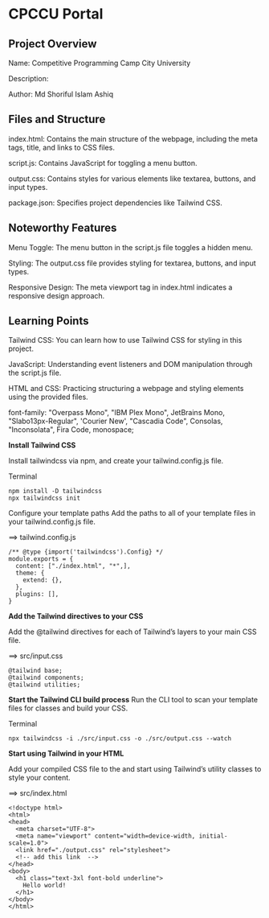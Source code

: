 # CPCCU Portal

## Project Overview
Name: Competitive Programming Camp City University

Description:

Author: Md Shoriful Islam Ashiq

## Files and Structure
index.html: Contains the main structure of the webpage, including the meta tags, title, and links to CSS files.

script.js: Contains JavaScript for toggling a menu button.

output.css: Contains styles for various elements like textarea, buttons, and input types.

package.json: Specifies project dependencies like Tailwind CSS.

## Noteworthy Features

Menu Toggle: The menu button in the script.js file toggles a hidden menu.

Styling: The output.css file provides styling for textarea, buttons, and input types.

Responsive Design: The meta viewport tag in index.html indicates a responsive design approach.

## Learning Points

Tailwind CSS: You can learn how to use Tailwind CSS for styling in this project.

JavaScript: Understanding event listeners and DOM manipulation through the script.js file.

HTML and CSS: Practicing structuring a webpage and styling elements using the provided files.


font-family: "Overpass Mono", "IBM Plex Mono", JetBrains Mono, "Slabo13px-Regular", 'Courier New', "Cascadia Code", Consolas, "Inconsolata", Fira Code, monospace;


<!-- 
npm init -y ✅

npm install -D tailwindcss ✅
npm install -D tailwindcss vite

npx tailwindcss init ✅
npx tailwindcss init -p
here -p for generating css codes only what is used (postCSS).


tailwind.config.js
@type {import('tailwindcss').Config}
✅
module.exports = {
  content: ["./index.html", "*",],
  theme: {
    extend: {},
  },
  plugins: [],
}


src/input.css
✅
@tailwind base;
@tailwind components;
@tailwind utilities;

npx tailwindcss -i ./input.css -o ./output.css --watch ✅


npm run dev ✅

 -->

**Install Tailwind CSS**

Install tailwindcss via npm, and create your tailwind.config.js file.

Terminal
```
npm install -D tailwindcss
npx tailwindcss init
```


Configure your template paths
Add the paths to all of your template files in your tailwind.config.js file.

==> tailwind.config.js
```
/** @type {import('tailwindcss').Config} */
module.exports = {
  content: ["./index.html", "*",],
  theme: {
    extend: {},
  },
  plugins: [],
}
```


**Add the Tailwind directives to your CSS**

Add the @tailwind directives for each of Tailwind’s layers to your main CSS file.

==> src/input.css
```
@tailwind base;
@tailwind components;
@tailwind utilities;
```


**Start the Tailwind CLI build process**
Run the CLI tool to scan your template files for classes and build your CSS.

Terminal
```
npx tailwindcss -i ./src/input.css -o ./src/output.css --watch
```

**Start using Tailwind in your HTML**

Add your compiled CSS file to the <head> and start using Tailwind’s utility classes to style your content.

==> src/index.html

```
<!doctype html>
<html>
<head>
  <meta charset="UTF-8">
  <meta name="viewport" content="width=device-width, initial-scale=1.0">
  <link href="./output.css" rel="stylesheet">
  <!-- add this link  -->
</head>
<body>
  <h1 class="text-3xl font-bold underline">
    Hello world!
  </h1>
</body>
</html>
```